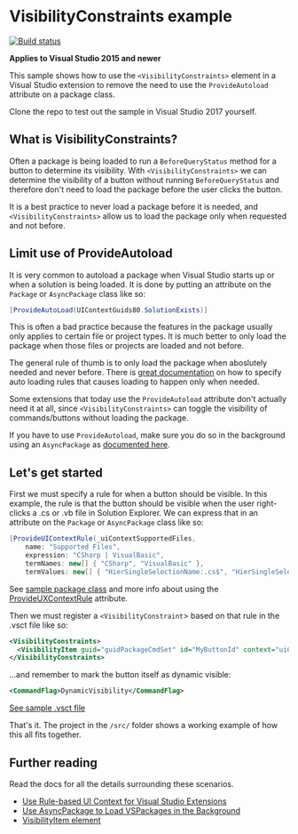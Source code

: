 # VisibilityConstraints example

[![Build status](https://ci.appveyor.com/api/projects/status/k9x55sgxjyjsay0a?svg=true)](https://ci.appveyor.com/project/madskristensen/visibilityconstraintssample)

**Applies to Visual Studio 2015 and newer**

This sample shows how to use the `<VisibilityConstraints>` element in a Visual Studio extension to remove the need to use the `ProvideAutoload` attribute on a package class.

Clone the repo to test out the sample in Visual Studio 2017 yourself.

## What is VisibilityConstraints?
Often a package is being loaded to run a `BeforeQueryStatus` method for a button to determine its visibility. With `<VisibilityConstraints>` we can determine the visibility of a button without running `BeforeQueryStatus` and therefore don't need to load the package before the user clicks the button.

It is a best practice to never load a package before it is needed, and `<VisibilityConstraints>` allow us to load the package only when requested and not before.

## Limit use of ProvideAutoload
It is very common to autoload a package when Visual Studio starts up or when a solution is being loaded. It is done by putting an attribute on the `Package` or `AsyncPackage` class like so:

```c#
[ProvideAutoLoad(UIContextGuids80.SolutionExists)]  
```

This is often a bad practice because the features in the package usually only applies to certain file or project types. It is much better to only load the package when those files or projects are loaded and not before.

The general rule of thumb is to only load the package when aboslutely needed and never before. There is [great documentation][uicontext] on how to specify auto loading rules that causes loading to happen only when needed.

Some extensions that today use the `ProvideAutoload` attribute don't actually need it at all, since `<VisibilityConstraints>` can toggle the visibility of commands/buttons without loading the package. 

If you have to use `ProvideAutoload`, make sure you do so in the background using an `AsyncPackage` as [documented here][asyncpackage].

## Let's get started
First we must specify a rule for when a button should be visible. In this example, the rule is that the button should be visible when the user right-clicks a .cs or .vb file in Solution Explorer. We can express that in an attribute on the `Package` or `AsyncPackage` class like so:

```csharp
[ProvideUIContextRule(_uiContextSupportedFiles,
    name: "Supported Files",
    expression: "CSharp | VisualBasic",
    termNames: new[] { "CSharp", "VisualBasic" },
    termValues: new[] { "HierSingleSelectionName:.cs$", "HierSingleSelectionName:.vb$" })]
```

See [sample package class](src/MyPackage.cs) and more info about using the [ProvideUXContextRule][uicontext] attribute.

Then we must register a `<VisibilityConstraint`> based on that rule in the .vsct file like so:

```xml
<VisibilityConstraints>
  <VisibilityItem guid="guidPackageCmdSet" id="MyButtonId" context="uiContextSupportedFiles" />
</VisibilityConstraints>
```

...and remember to mark the button itself as dynamic visible:
 
```xml
<CommandFlag>DynamicVisibility</CommandFlag>
```

[See sample .vsct file](src/VsCommandTable.vsct)

That's it. The project in the `/src/` folder shows a working example of how this all fits together.

## Further reading
Read the docs for all the details surrounding these scenarios.

* [Use Rule-based UI Context for Visual Studio Extensions][uicontext]
* [Use AsyncPackage to Load VSPackages in the Background][asyncpackage]
* [VisibilityItem element][visibilityitem]

[uicontext]: https://docs.microsoft.com/visualstudio/extensibility/how-to-use-rule-based-ui-context-for-visual-studio-extensions
[asyncpackage]: https://docs.microsoft.com/visualstudio/extensibility/how-to-use-asyncpackage-to-load-vspackages-in-the-background
[visibilityitem]: https://docs.microsoft.com/en-us/visualstudio/extensibility/visibilityitem-element
